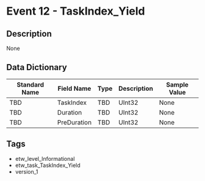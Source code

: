# Event 12 - TaskIndex_Yield

## Description
None

## Data Dictionary
|Standard Name|Field Name|Type|Description|Sample Value|
|---|---|---|---|---|
|TBD|TaskIndex|TBD|UInt32|None|None|
|TBD|Duration|TBD|UInt32|None|None|
|TBD|PreDuration|TBD|UInt32|None|None|

## Tags
* etw_level_Informational
* etw_task_TaskIndex_Yield
* version_1